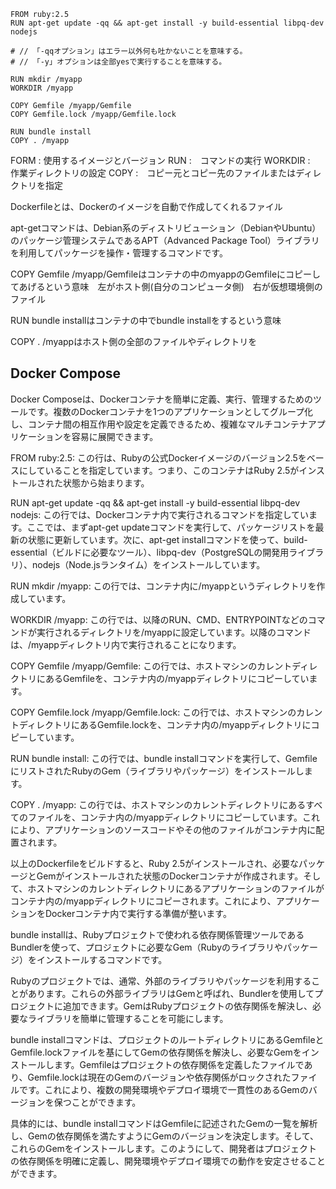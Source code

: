 ```
FROM ruby:2.5
RUN apt-get update -qq && apt-get install -y build-essential libpq-dev nodejs

# // 「-qqオプション」はエラー以外何も吐かないことを意味する。
# // 「-y」オプションは全部yesで実行することを意味する。

RUN mkdir /myapp
WORKDIR /myapp

COPY Gemfile /myapp/Gemfile
COPY Gemfile.lock /myapp/Gemfile.lock

RUN bundle install
COPY . /myapp

```
FORM : 使用するイメージとバージョン
RUN :　コマンドの実行
WORKDIR :　作業ディレクトリの設定
COPY :　コピー元とコピー先のファイルまたはディレクトリを指定

Dockerfileとは、Dockerのイメージを自動で作成してくれるファイル

apt-getコマンドは、Debian系のディストリビューション（DebianやUbuntu）のパッケージ管理システムであるAPT（Advanced Package Tool）ライブラリを利用してパッケージを操作・管理するコマンドです。

COPY Gemfile /myapp/Gemfileはコンテナの中のmyappのGemfileにコピーしてあげるという意味　左がホスト側(自分のコンピュータ側)　右が仮想環境側のファイル

RUN bundle installはコンテナの中でbundle installをするという意味

COPY . /myappはホスト側の全部のファイルやディレクトリを


## Docker Compose
Docker Composeは、Dockerコンテナを簡単に定義、実行、管理するためのツールです。複数のDockerコンテナを1つのアプリケーションとしてグループ化し、コンテナ間の相互作用や設定を定義できるため、複雑なマルチコンテナアプリケーションを容易に展開できます。


FROM ruby:2.5: この行は、Rubyの公式Dockerイメージのバージョン2.5をベースにしていることを指定しています。つまり、このコンテナはRuby 2.5がインストールされた状態から始まります。

RUN apt-get update -qq && apt-get install -y build-essential libpq-dev nodejs: この行では、Dockerコンテナ内で実行されるコマンドを指定しています。ここでは、まずapt-get updateコマンドを実行して、パッケージリストを最新の状態に更新しています。次に、apt-get installコマンドを使って、build-essential（ビルドに必要なツール）、libpq-dev（PostgreSQLの開発用ライブラリ）、nodejs（Node.jsランタイム）をインストールしています。

RUN mkdir /myapp: この行では、コンテナ内に/myappというディレクトリを作成しています。

WORKDIR /myapp: この行では、以降のRUN、CMD、ENTRYPOINTなどのコマンドが実行されるディレクトリを/myappに設定しています。以降のコマンドは、/myappディレクトリ内で実行されることになります。

COPY Gemfile /myapp/Gemfile: この行では、ホストマシンのカレントディレクトリにあるGemfileを、コンテナ内の/myappディレクトリにコピーしています。

COPY Gemfile.lock /myapp/Gemfile.lock: この行では、ホストマシンのカレントディレクトリにあるGemfile.lockを、コンテナ内の/myappディレクトリにコピーしています。

RUN bundle install: この行では、bundle installコマンドを実行して、GemfileにリストされたRubyのGem（ライブラリやパッケージ）をインストールします。

COPY . /myapp: この行では、ホストマシンのカレントディレクトリにあるすべてのファイルを、コンテナ内の/myappディレクトリにコピーしています。これにより、アプリケーションのソースコードやその他のファイルがコンテナ内に配置されます。

以上のDockerfileをビルドすると、Ruby 2.5がインストールされ、必要なパッケージとGemがインストールされた状態のDockerコンテナが作成されます。そして、ホストマシンのカレントディレクトリにあるアプリケーションのファイルがコンテナ内の/myappディレクトリにコピーされます。これにより、アプリケーションをDockerコンテナ内で実行する準備が整います。


bundle installは、Rubyプロジェクトで使われる依存関係管理ツールであるBundlerを使って、プロジェクトに必要なGem（Rubyのライブラリやパッケージ）をインストールするコマンドです。

Rubyのプロジェクトでは、通常、外部のライブラリやパッケージを利用することがあります。これらの外部ライブラリはGemと呼ばれ、Bundlerを使用してプロジェクトに追加できます。GemはRubyプロジェクトの依存関係を解決し、必要なライブラリを簡単に管理することを可能にします。

bundle installコマンドは、プロジェクトのルートディレクトリにあるGemfileとGemfile.lockファイルを基にしてGemの依存関係を解決し、必要なGemをインストールします。Gemfileはプロジェクトの依存関係を定義したファイルであり、Gemfile.lockは現在のGemのバージョンや依存関係がロックされたファイルです。これにより、複数の開発環境やデプロイ環境で一貫性のあるGemのバージョンを保つことができます。

具体的には、bundle installコマンドはGemfileに記述されたGemの一覧を解析し、Gemの依存関係を満たすようにGemのバージョンを決定します。そして、これらのGemをインストールします。このようにして、開発者はプロジェクトの依存関係を明確に定義し、開発環境やデプロイ環境での動作を安定させることができます。




